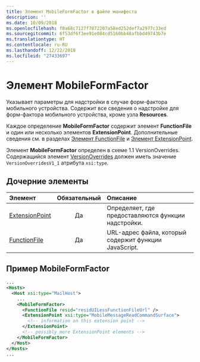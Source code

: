 ```yaml
---
title: Элемент MobileFormFactor в файле манифеста
description: ''
ms.date: 10/09/2018
ms.openlocfilehash: f0a68c7127f7872207a58ed252def7a2977c33ed
ms.sourcegitcommit: 6f53df6f3ee91e084cd5160bb48afbbd49743b7e
ms.translationtype: HT
ms.contentlocale: ru-RU
ms.lasthandoff: 12/22/2018
ms.locfileid: "27433697"
---
```

# <a name="mobileformfactor-element"></a>Элемент MobileFormFactor

Указывает параметры для надстройки в случае форм-фактора мобильного устройства. Содержит все сведения о надстройке для форм-фактора мобильного устройства, кроме узла **Resources**.

Каждое определение **MobileFormFactor** содержит элемент **FunctionFile** и один или несколько элементов **ExtensionPoint**. Дополнительные сведения см. в разделах [Элемент FunctionFile](functionfile.md) и [Элемент ExtensionPoint](extensionpoint.md).

Элемент **MobileFormFactor** определен в схеме 1.1 VersionOverrides. Содержащийся элемент [VersionOverrides](versionoverrides.md) должен иметь значение `VersionOverridesV1_1` атрибута `xsi:type`.

## <a name="child-elements"></a>Дочерние элементы

| Элемент                               | Обязательный | Описание  |
|:--------------------------------------|:--------:|:-------------|
| [ExtensionPoint](extensionpoint.md) | Да      | Определяет, где предоставляются функции надстройки. |
| [FunctionFile](functionfile.md)     | Да      | URL-адрес файла, который содержит функции JavaScript.|

## <a name="mobileformfactor-example"></a>Пример MobileFormFactor

```xml
...
<Hosts>
  <Host xsi:type="MailHost">
    ...
    <MobileFormFactor>
      <FunctionFile resid="residUILessFunctionFileUrl" />
      <ExtensionPoint xsi:type="MobileMessageReadCommandSurface">
        <!-- information on this extension point -->
      </ExtensionPoint> 
      <!-- possibly more ExtensionPoint elements -->
    </MobileFormFactor>
  </Host>
</Hosts>
...
```
